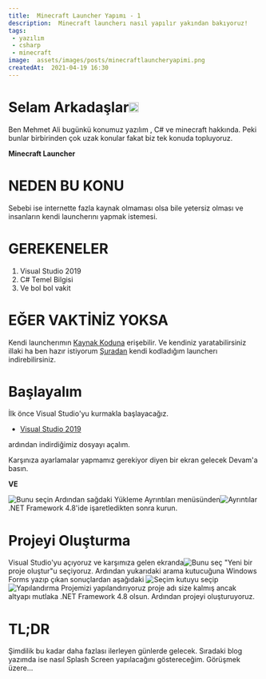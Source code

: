 ```yaml
---
title:  Minecraft Launcher Yapımı - 1
description:  Minecraft launcherı nasıl yapılır yakından bakıyoruz!
tags:  
 - yazılım
 - csharp
 - minecraft
image:  assets/images/posts/minecraftlauncheryapimi.png
createdAt:  2021-04-19 16:30
---
```

<h1>Selam Arkadaşlar<img src="https://media.giphy.com/media/Q7LHmoFwVP6Yc1swZs/giphy.gif" height="20px"></h1>

Ben Mehmet Ali bugünkü konumuz yazılım , C# ve minecraft hakkında.
Peki bunlar birbirinden çok uzak konular fakat biz tek konuda topluyoruz.

**Minecraft Launcher**

# NEDEN BU KONU
Sebebi ise internette fazla kaynak olmaması olsa bile yetersiz olması ve insanların kendi launcherını yapmak istemesi.

# GEREKENELER

 1. Visual Studio 2019
 2. C# Temel Bilgisi
 3. Ve bol bol vakit
 

# EĞER VAKTİNİZ YOKSA
Kendi launcherımın [Kaynak Koduna](https://github.com/Mehmetali345Dev/345-Launcher) erişebilir. Ve kendiniz yaratabilirsiniz illaki ha ben hazır istiyorum [Şuradan](https://launcher.mehmetali345.xyz/) kendi kodladığım launcherı indirebilirsiniz.

# Başlayalım
İlk önce Visual Studio'yu kurmakla başlayacağız.

- [Visual Studio 2019](https://visualstudio.microsoft.com/tr/thank-you-downloading-visual-studio/?sku=Community&rel=16#)

ardından indirdiğimiz dosyayı açalım.

Karşınıza ayarlamalar yapmamız gerekiyor diyen bir ekran gelecek Devam'a basın.

**VE**

![Bunu seçin](https://i.vgy.me/etGXLa.png)
Ardından sağdaki Yükleme Ayrıntıları menüsünden![Ayrıntılar](https://i.vgy.me/rxwZol.png)
.NET Framework 4.8'ide işaretledikten sonra kurun.

# Projeyi Oluşturma
Visual Studio'yu açıyoruz ve karşımıza gelen ekranda![Bunu seç](https://i.vgy.me/kD1ucD.png)
"Yeni bir proje oluştur"u seçiyoruz. Ardından yukarıdaki arama kutucuğuna Windows Forms yazıp çıkan sonuçlardan aşağıdaki ![Seçim](https://i.vgy.me/KXqoai.png)
kutuyu seçip![Yapılandırma](https://i.vgy.me/25WJid.png)
Projemizi yapılandırıyoruz proje adı size kalmış ancak altyapı mutlaka .NET Framework 4.8 olsun. Ardından projeyi oluşturuyoruz.

# TL;DR
Şimdilik bu kadar daha fazlası ilerleyen günlerde gelecek.
Sıradaki blog yazımda ise nasıl Splash Screen yapılacağını göstereceğim.
Görüşmek üzere...

